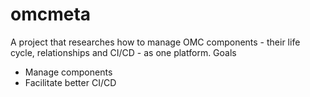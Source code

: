 # omcmeta
A project that researches how to manage OMC components - their life cycle, relationships and CI/CD - as one platform.
Goals

 - Manage components 
 - Facilitate better CI/CD

<!--stackedit_data:
eyJoaXN0b3J5IjpbMjAxOTQzNzkwXX0=
-->
